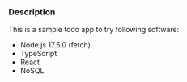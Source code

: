 ### Description

This is a sample todo app to try following software:
- Node.js 17.5.0 (fetch)
- TypeScript
- React
- NoSQL
